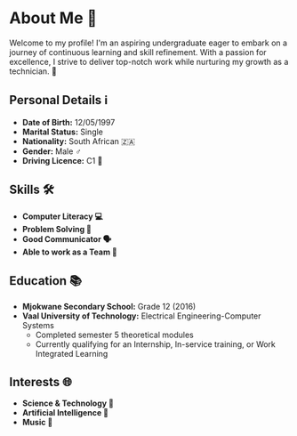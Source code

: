 # About Me 🌟

Welcome to my profile! I'm an aspiring undergraduate eager to embark on a journey of continuous learning and skill refinement. With a passion for excellence, I strive to deliver top-notch work while nurturing my growth as a technician. 🚀

## Personal Details ℹ️

- **Date of Birth:** 12/05/1997
- **Marital Status:** Single
- **Nationality:** South African 🇿🇦
- **Gender:** Male ♂️
- **Driving Licence:** C1 🚗

## Skills 🛠️

- **Computer Literacy 💻**
- **Problem Solving 🧩**
- **Good Communicator 🗣️**
- **Able to work as a Team 👥**

## Education 📚

- **Mjokwane Secondary School:** Grade 12 (2016)
- **Vaal University of Technology:** Electrical Engineering-Computer Systems
  - Completed semester 5 theoretical modules
  - Currently qualifying for an Internship, In-service training, or Work Integrated Learning

## Interests 🌐

- **Science & Technology 🔬**
- **Artificial Intelligence 🤖**
- **Music 🎵**
